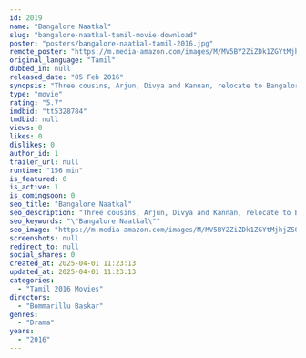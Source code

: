 ```yaml
---
id: 2019
name: "Bangalore Naatkal"
slug: "bangalore-naatkal-tamil-movie-download"
poster: "posters/bangalore-naatkal-tamil-2016.jpg"
remote_poster: "https://m.media-amazon.com/images/M/MV5BY2ZiZDk1ZGYtMjhjZS00MjVkLTkwNzAtMDhiYmNjMDRkZTllXkEyXkFqcGdeQXVyMTEzNzg0Mjkx._V1_SX300.jpg"
original_language: "Tamil"
dubbed_in: null
released_date: "05 Feb 2016"
synopsis: "Three cousins, Arjun, Divya and Kannan, relocate to Bangalore where they face challenges that transform their lives."
type: "movie"
rating: "5.7"
imdbid: "tt5328784"
tmdbid: null
views: 0
likes: 0
dislikes: 0
author_id: 1
trailer_url: null
runtime: "156 min"
is_featured: 0
is_active: 1
is_comingsoon: 0
seo_title: "Bangalore Naatkal"
seo_description: "Three cousins, Arjun, Divya and Kannan, relocate to Bangalore where they face challenges that transform their lives."
seo_keywords: "\"Bangalore Naatkal\""
seo_image: "https://m.media-amazon.com/images/M/MV5BY2ZiZDk1ZGYtMjhjZS00MjVkLTkwNzAtMDhiYmNjMDRkZTllXkEyXkFqcGdeQXVyMTEzNzg0Mjkx._V1_SX300.jpg"
screenshots: null
redirect_to: null
social_shares: 0
created_at: 2025-04-01 11:23:13
updated_at: 2025-04-01 11:23:13
categories:
  - "Tamil 2016 Movies"
directors:
  - "Bommarillu Baskar"
genres:
  - "Drama"
years:
  - "2016"
---
```

